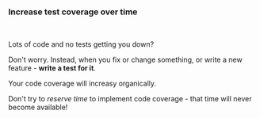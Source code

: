 ### Increase test coverage over time
<br>

Lots of code and no tests getting you down?

Don't worry. Instead, when you fix or change something, or write a new feature - **write a test for it**.

Your code coverage will increasy organically.

Don't try to _reserve time_ to implement code coverage - that time will never become available!
